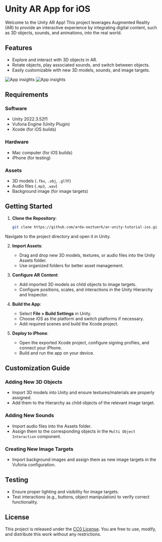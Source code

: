 # Unity AR App for iOS

Welcome to the Unity AR App! This project leverages Augmented Reality (AR) to provide an interactive experience by integrating digital content, such as 3D objects, sounds, and animations, into the real world.

## Features
- Explore and interact with 3D objects in AR.
- Rotate objects, play associated sounds, and switch between objects.
- Easily customizable with new 3D models, sounds, and image targets.

![App insights](https://github.com/user-attachments/assets/4dbdc04d-98d7-4c93-981c-d6f49be3e389)
![App insights](https://github.com/user-attachments/assets/94a7c7a6-4bfd-44ca-bc29-9d78b5644a50)

## Requirements

### Software
- Unity 2022.3.52f1
- Vuforia Engine (Unity Plugin)
- Xcode (for iOS builds)

### Hardware
- Mac computer (for iOS builds)
- iPhone (for testing)

### Assets
- 3D models (`.fbx`, `.obj`, `.glTF`)
- Audio files (`.mp3`, `.wav`)
- Background image (for image targets)

## Getting Started

1. **Clone the Repository**:
   ```bash
   git clone https://github.com/arda-oeztuerk/ar-unity-tutorial-ios.git
   
Navigate to the project directory and open it in Unity.

2. **Import Assets**:
   - Drag and drop new 3D models, textures, or audio files into the Unity Assets folder.
   - Use organized folders for better asset management.

3. **Configure AR Content**:
   - Add imported 3D models as child objects to image targets.
   - Configure positions, scales, and interactions in the Unity Hierarchy and Inspector.

4. **Build the App**:
   - Select **File > Build Settings** in Unity.
   - Choose iOS as the platform and switch platforms if necessary.
   - Add required scenes and build the Xcode project.

5. **Deploy to iPhone**:
   - Open the exported Xcode project, configure signing profiles, and connect your iPhone.
   - Build and run the app on your device.

## Customization Guide

### Adding New 3D Objects
- Import 3D models into Unity and ensure textures/materials are properly assigned.
- Add them to the Hierarchy as child objects of the relevant image target.

### Adding New Sounds
- Import audio files into the Assets folder.
- Assign them to the corresponding objects in the `Multi Object Interaction` component.

### Creating New Image Targets
- Import background images and assign them as new image targets in the Vuforia configuration.

## Testing
- Ensure proper lighting and visibility for image targets.
- Test interactions (e.g., buttons, object manipulation) to verify correct functionality.

## License
This project is released under the [CC0 License](https://creativecommons.org/public-domain/cc0/). You are free to use, modify, and distribute this work without any restrictions.
